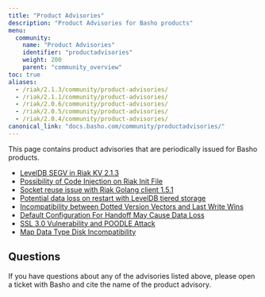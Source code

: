 ```yaml
---
title: "Product Advisories"
description: "Product Advisories for Basho products"
menu:
  community:
    name: "Product Advisories"
    identifier: "productadvisories"
    weight: 200
    parent: "community_overview"
toc: true
aliases:
  - /riak/2.1.3/community/product-advisories/
  - /riak/2.1.1/community/product-advisories/
  - /riak/2.0.6/community/product-advisories/
  - /riak/2.0.5/community/product-advisories/
  - /riak/2.0.4/community/product-advisories/
canonical_link: "docs.basho.com/community/productadvisories/"
---
```




This page contains product advisories that are periodically issued for Basho products.

* [LevelDB SEGV in Riak KV 2.1.3](/community/productadvisories/leveldbsegfault/)
* [Possibility of Code Injection on Riak Init File](/community/productadvisories/codeinjectioninitfiles/)
* [Socket reuse issue with Riak Golang client 1.5.1](/community/productadvisories/golang151socket/)
* [Potential data loss on restart with LevelDB tiered storage](http://localhost:1313/community/productadvisories/leveldbrestart/)
* [Incompatibility between Dotted Version Vectors and Last Write Wins](/community/productadvisories/dvvlastwritewins/)
* [Default Configuration For Handoff May Cause Data Loss](/community/productadvisories/210-dataloss/)
* [SSL 3.0 Vulnerability and POODLE Attack](/community/productadvisories/sslpoodle/)
* [Map Data Type Disk Incompatibility](/community/productadvisories/maps-204/)

## Questions

If you have questions about any of the advisories listed above, please
open a ticket with Basho and cite the name of the product advisory.
